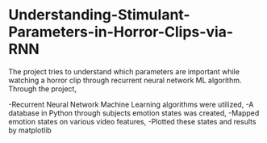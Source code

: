 # Understanding-Stimulant-Parameters-in-Horror-Clips-via-RNN
The project tries to understand which parameters are important while 
watching a horror clip through recurrent neural network ML algorithm.
Through the project,

-Recurrent Neural Network Machine Learning algorithms were utilized,
-A database in Python through subjects emotion states was created,
-Mapped emotion states on various video features,
-Plotted these states and results by matplotlib
